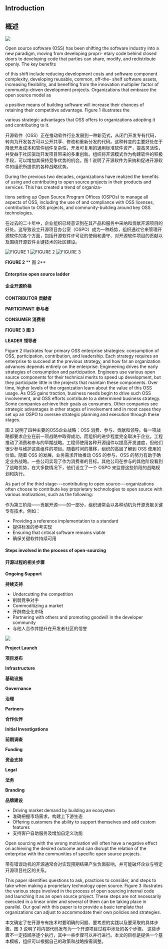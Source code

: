 
## Introduction
## 概述


![](media/image25.png)

Open source software (OSS) has been shifting the software industry
into a new paradigm, moving from developing propri- etary code behind
closed doors to developing code that parties can share, modify, and
redistribute openly. The key benefits

of this shift include reducing development costs and software
component complexity, developing reusable, common, off-the- shelf
software assets, increasing flexibility, and benefiting from the
innovation multiplier factor of community-driven development projects.
Organizations that embrace the open source model as

a positive means of building software will increase their chances of
retaining their competitive advantage. Figure 1 illustrates the

various strategic advantages that OSS offers to organizations adopting
it and contributing to it.

开源软件（OSS）正在推动软件行业发展到一种新范式，从闭门开发专有代码，转向为开发各方可以公开共享、修改和重新分发的代码。这种转变的主要好处在于降低开发成本和软件组件复杂性，开发可复用的通用标准软件资产，提高灵活性，并受益于社区驱动开发项目带来的多重创新。组织将开源模式作为构建软件的积极手段，可以增加其保持竞争优势的机会。图 1 说明了开源软件为采纳和促进开源软件的组织所提供的各种战略优势。

During the previous two decades, organizations have realized the
benefits of using and contributing to open source projects in their
products and services. This has created a trend of organiza-

tions setting up Open Source Program Offices (OSPOs) to manage all
aspects of OSS, including the use of and compliance with OSS licenses,
contribution to OSS projects, and community-building around key OSS
technologies.

在过去的二十年中，企业组织已经意识到在其产品和服务中采纳和贡献开源项目的好处。这导致设立开源项目办公室（OSPO）成为一种趋势，组织通过它来管理开源软件的各个方面，包括开源软件许可证的使用和遵守、对开源软件项目的贡献以及围绕开源软件关键技术的社区建设。

![FIGURE 1](./images/figure1.png)
![FIGURE 2](./images/figure2.png)
![FIGURE 3](./images/figure3.png)

**FIGURE 2**
** 图 2**

#### **Enterprise open source ladder**
#### **企业开源阶梯**

**CONTRIBUTOR**
**贡献者**

**PARTICIPANT**
**参与者**

**CONSUMER**
**消费者**

**FIGURE 3**
**图 3**

**LEADER**
**领导者**

Figure 2 illustrates four primary OSS enterprise strategies:
consumption of OSS, participation, contribution, and leadership.
Each strategy requires an enterprise to succeed at the previous
strategy, and how far an organization advances depends entirely on the enterprise. Engineering drives the early strategies of consumption and participation. Engineers use various open source components for their technical merits to speed up development, but they participate little in the projects that maintain these components. Over time, higher levels of the organization learn
about the value of this OSS usage. As OSS gains traction, business
needs begin to drive such OSS involvement, and OSS efforts contribute
to a determined business strategy. Some companies achieve their goals
as consumers. Other companies see strategic advantages in other stages
of involvement and in most cases they set up an OSPO to oversee
strategic planning and execution through these stages.

图 2 说明了四种主要的OSS企业战略：OSS 消费、参与、贡献和领导。每一项战略都要求企业在前一项战略中取得成功，而组织的进步程度完全取决于企业。工程推动了消费和参与的早期战略。工程师使用各种开源组件以提高开发速度，但他们很少参与维护这些组件的项目。随着时间的推移，组织的高层了解到 OSS 使用的价值。随着 OSS 的发展，业务需求开始推动 OSS 的参与，OSS 的努力有助于确定业务战略。一些公司实现了作为消费者的目标。其他公司在参与的其他阶段看到了战略优势，在大多数情况下，他们设立了一个 OSPO 来监督这些阶段的战略规划和执行。

As part of the third stage---contributing to open
source---organizations often choose to contribute key proprietary
technologies to open source with various motivations, such as the
following:

作为第三阶段——贡献开源——的一部分，组织通常会以各种动机为开源贡献关键专有技术，例如：

- Providing a reference implementation to a standard
- 提供标准的参考实现
- Ensuring that critical software remains viable
- 确保关键软件持续可用

#### **Steps involved in the process of open-sourcing**
#### **开源过程的相关步骤**

**Ongoing Support**

**持续支持**

- Undercutting the competition
- 削弱竞争对手
- Commoditizing a market
- 开辟商业化市场
- Partnering with others and promoting goodwill in the developer
    community
- 与他人合作并提升在开发者社区的信誉

![](media/image23.png)

**Project Launch**

**项目发布**

**Infrastructure**

**基础设施**

**Governance**

**治理**

**Partners**

**合作伙伴**

**Initial Investigations**

**前期调查**

**Funding**

**资金支持**

**Legal**

**法务**

**Branding**

**品牌建设**

- Driving market demand by building an ecosystem
- 准确把握市场需求，构建上下游生态
- Offering customers the ability to support themselves and add custom
features
- 支持客户自助服务及增加自定义功能

Open sourcing with the wrong motivation will often have a negative
effect on achieving the desired outcome and can disrupt the relation
of the enterprise with the communities of specific open source
projects.

带有错误动机的开源通常会对实现预期结果产生负面影响，并可能破坏企业与特定开源项目社区的关系。

This paper identifies questions to ask, practices to consider, and
steps to take when making a proprietary technology open source. Figure
3 illustrates the various steps involved in the process of open
sourcing internal code and launching it as an open source project.
These steps are not necessarily executed in
a linear order and several of them can be taking place in parallel.
Our goal with this paper is to provide a basic template that
organizations can adjust to accommodate their own policies and
strategies.

本文确定了在开源专有技术时要明确的问题、要考虑的实践以及要采取的具体步骤。图 3 说明了将内部代码发布为一个开源项目过程中涉及的各个步骤。
这些步骤不一定按顺序逐个执行，其中一些步骤可以并行进行。本文的目标是提供一个基本模板，组织可以根据自己的政策和战略按需调整。
